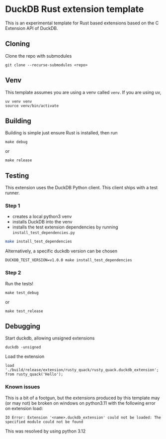 # DuckDB Rust extension template
This is an experimental template for Rust based extensions based on the C Extension API of DuckDB.

## Cloning

Clone the repo with submodules

```shell
git clone --recurse-submodules <repo>
```

## Venv

This template assumes you are using a venv called `venv`. If you are using uv, 

```shell
uv venv venv
source venv/bin/activate
```

## Building
Building is simple just ensure Rust is installed, then run
```shell
make debug
```
or
```shell
make release
```

## Testing
This extension uses the DuckDB Python client. This client ships with a test runner.

### Step 1
- creates a local python3 venv
- installs DuckDB into the venv
- installs the test extension dependencies by running `install_test_dependencies.py`
```sh
make install_test_dependencies
```
Alternatively, a specific duckdb version can be chosen
```shell
DUCKDB_TEST_VERSION=v1.0.0 make install_test_dependencies
```

### Step 2
Run the tests!

```shell
make test_debug
```
or 
```shell
make test_release
```

## Debugging

Start duckdb, allowing unsigned extensions

```shell
duckdb -unsigned
```

Load the extension

```shell
load './build/release/extension/rusty_quack/rusty_quack.duckdb_extension';
from rusty_quack('Hello');
```

### Known issues
This is a bit of a footgun, but the extensions produced by this template may (or may not) be broken on windows on python3.11 
with the following error on extension load:
```shell
IO Error: Extension '<name>.duckdb_extension' could not be loaded: The specified module could not be found
```
This was resolved by using python 3.12